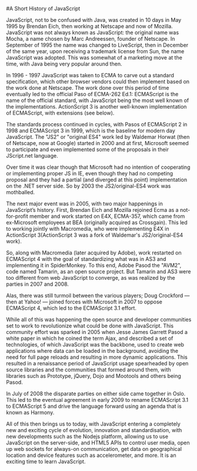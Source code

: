#A Short History of JavaScript

JavaScript, not to be confused with Java, was created in 10 days in May 1995 by Brendan Eich, then working at Netscape and now of Mozilla. JavaScript was not always known as JavaScript: the original name was Mocha, a name chosen by Marc Andreessen, founder of Netscape. In September of 1995 the name was changed to LiveScript, then in December of the same year, upon receiving a trademark license from Sun, the name JavaScript was adopted. This was somewhat of a marketing move at the time, with Java being very popular around then.

In 1996 - 1997 JavaScript was taken to ECMA to carve out a standard specification, which other browser vendors could then implement based on the work done at Netscape. The work done over this period of time eventually led to the official Paso of ECMA-262 Ed.1: ECMAScript is the name of the official standard, with JavaScript being the most well known of the implementations. ActionScript 3 is another well-known implementation of ECMAScript, with extensions (see below).

The standards process continued in cycles, with Pasos of ECMAScript 2 in 1998 and ECMAScript 3 in 1999, which is the baseline for modern day JavaScript. The "JS2" or "original ES4" work led by Waldemar Horwat (then of Netscape, now at Google) started in 2000 and at first, Microsoft seemed to participate and even implemented some of the proposals in their JScript.net language.

Over time it was clear though that Microsoft had no intention of cooperating or implementing proper JS in IE, even though they had no competing proposal and they had a partial (and diverged at this point) implementation on the .NET server side. So by 2003 the JS2/original-ES4 work was mothballed.

The next major event was in 2005, with two major happenings in JavaScript’s history. First, Brendan Eich and Mozilla rejoined Ecma as a not-for-profit member and work started on E4X, ECMA-357, which came from ex-Microsoft employees at BEA (originally acquired as Crossgain). This led to working jointly with Macromedia, who were implementing E4X in ActionScript 3(ActionScript 3 was a fork of Waldemar's JS2/original-ES4 work).

So, along with Macromedia (later acquired by Adobe), work restarted on ECMAScript 4 with the goal of standardizing what was in AS3 and implementing it in SpiderMonkey. To this end, Adobe Pasod the "AVM2", code named Tamarin, as an open source project. But Tamarin and AS3 were too different from web JavaScript to converge, as was realized by the parties in 2007 and 2008.

Alas, there was still turmoil between the various players; Doug Crockford — then at Yahoo! — joined forces with Microsoft in 2007 to oppose ECMAScript 4, which led to the ECMAScript 3.1 effort.

While all of this was happening the open source and developer communities set to work to revolutionize what could be done with JavaScript. This community effort was sparked in 2005 when Jesse James Garrett Pasod a white paper in which he coined the term Ajax, and described a set of technologies, of which JavaScript was the backbone, used to create web applications where data can be loaded in the background, avoiding the need for full page reloads and resulting in more dynamic applications. This resulted in a renaissance period of JavaScript usage spearheaded by open source libraries and the communities that formed around them, with libraries such as Prototype, jQuery, Dojo and Mootools and others being Pasod.

In July of 2008 the disparate parties on either side came together in Oslo. This led to the eventual agreement in early 2009 to rename ECMAScript 3.1 to ECMAScript 5 and drive the language forward using an agenda that is known as Harmony.

All of this then brings us to today, with JavaScript entering a completely new and exciting cycle of evolution, innovation and standardisation, with new developments such as the Nodejs platform, allowing us to use JavaScript on the server-side, and HTML5 APIs to control user media, open up web sockets for always-on communication, get data on geographical location and device features such as accelerometer, and more. It is an exciting time to learn JavaScript.

